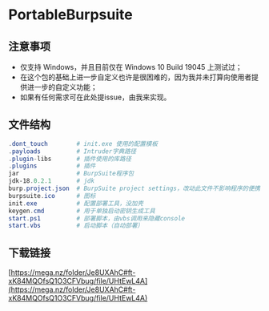 # PortableBurpsuite

## 注意事项

- 仅支持 Windows，并且目前仅在 Windows 10 Build 19045 上测试过；
- 在这个包的基础上进一步自定义也许是很困难的，因为我并未打算向使用者提供进一步的自定义功能；
- 如果有任何需求可在此处提issue，由我来实现。

## 文件结构

```powershell
.dont_touch        # init.exe 使用的配置模板
.payloads          # Intruder字典路径
.plugin-libs       # 插件使用的库路径
.plugins           # 插件
jar                # BurpSuite程序包
jdk-18.0.2.1       # jdk
burp.project.json  # BurpSuite project settings，改动此文件不影响程序的便携性
burpsuite.ico      # 图标
init.exe           # 配置部署工具，没加壳
keygen.cmd         # 用于单独启动密钥生成工具
start.ps1          # 部署脚本，由vbs调用来隐藏console
start.vbs          # 启动脚本（自动部署）
```

## 下载链接

[https://mega.nz/folder/Je8UXAhC#ft-xK84MQOfsQ1O3CFVbug/file/UHtEwL4A](https://mega.nz/folder/Je8UXAhC#ft-xK84MQOfsQ1O3CFVbug/file/UHtEwL4A)

